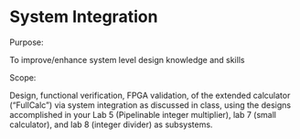 
# System Integration

Purpose:

To improve/enhance system level design knowledge and skills

Scope:

Design, functional verification, FPGA validation, of the extended calculator (“FullCalc”) via 
system integration as discussed in class, using the designs accomplished in your Lab 5 
(Pipelinable integer multiplier), lab 7 (small calculator), and lab 8 (integer divider) as subsystems.
